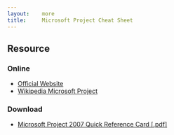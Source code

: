 ```yaml
---
layout:    more
title:     Microsoft Project Cheat Sheet 
---
```

<div class="content content-400">
    <div class="board board-326">
        <h2 class="board-title">Resource</h2>
        <div class="board-card">
            <h3 class="board-card-title">Online</h3>
            <ul>
                <li><a href="http://office.microsoft.com/en-us/project/">Official Website</a></li>
                <li><a href="http://en.wikipedia.org/wiki/Microsoft_Project">Wikipedia Microsoft Project</a></li>
            </ul>
        </div>
        <div class="board-card">
            <h3 class="board-card-title">Download</h3>
            <ul>
                <li><a href="/static/cs/project-quick-reference-2007.pdf">Microsoft Project 2007 Quick Reference Card [.pdf]</a></li>
            </ul>
        </div>
    </div>
</div>
